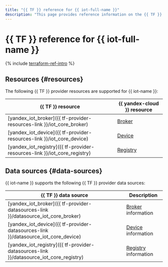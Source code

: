 ```yaml
---
title: "{{ TF }} reference for {{ iot-full-name }}"
description: "This page provides reference information on the {{ TF }} provider resources and data sources supported for {{ iot-name }}."
---
```


# {{ TF }} reference for {{ iot-full-name }}

{% include [terraform-ref-intro](../_includes/terraform-ref-intro.md) %}

## Resources {#resources}

The following {{ TF }} provider resources are supported for {{ iot-name }}:

| **{{ TF }} resource** | **{{ yandex-cloud }} resource** |
| --- | --- |
| [yandex_iot_broker]({{ tf-provider-resources-link }}/iot_core_broker) | [Broker](./concepts/index.md#broker) |
| [yandex_iot_device]({{ tf-provider-resources-link }}/iot_core_device) | [Device](./concepts/index.md#device) |
| [yandex_iot_registry]({{ tf-provider-resources-link }}/iot_core_registry) | [Registry](./concepts/index.md#registry) |

## Data sources {#data-sources}

{{ iot-name }} supports the following {{ TF }} provider data sources:

| **{{ TF }} data source** | **Description** |
| --- | --- |
| [yandex_iot_broker]({{ tf-provider-datasources-link }}/datasource_iot_core_broker) | [Broker](./concepts/index.md#broker) information |
| [yandex_iot_device]({{ tf-provider-datasources-link }}/datasource_iot_core_device) | [Device](./concepts/index.md#device) information |
| [yandex_iot_registry]({{ tf-provider-datasources-link }}/datasource_iot_core_registry) | [Registry](./concepts/index.md#registry) information |